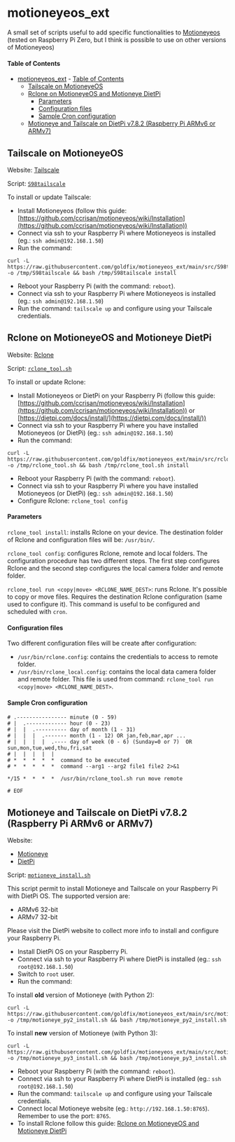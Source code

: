 # motioneyeos_ext
A small set of scripts useful to add specific functionalities to [Motioneyeos](https://github.com/ccrisan/motioneyeos) (tested on Raspberry Pi Zero, but I think is possible to use on other versions of Motioneyeos)

#### Table of Contents

- [motioneyeos\_ext](#motioneyeos_ext)
      - [Table of Contents](#table-of-contents)
  - [Tailscale on MotioneyeOS](#tailscale-on-motioneyeos)
  - [Rclone on MotioneyeOS and Motioneye DietPi](#rclone-on-motioneyeos-and-motioneye-dietpi)
      - [Parameters](#parameters)
      - [Configuration files](#configuration-files)
      - [Sample Cron configuration](#sample-cron-configuration)
  - [Motioneye and Tailscale on DietPi v7.8.2 (Raspberry Pi ARMv6 or ARMv7)](#motioneye-and-tailscale-on-dietpi-v782-raspberry-pi-armv6-or-armv7)

## Tailscale on MotioneyeOS

Website: [Tailscale](https://tailscale.com/)

Script: [`S98tailscale`](src/S98tailscale)

To install or update Tailscale:

* Install Motioneyeos (follow this guide: [https://github.com/ccrisan/motioneyeos/wiki/Installation](https://github.com/ccrisan/motioneyeos/wiki/Installation))
* Connect via ssh to your Raspberry Pi where Motioneyeos is installed (eg.: `ssh admin@192.168.1.50`)
* Run the command:

```
curl -L https://raw.githubusercontent.com/goldfix/motioneyeos_ext/main/src/S98tailscale -o /tmp/S98tailscale && bash /tmp/S98tailscale install
```

* Reboot your Raspberry Pi (with the command: `reboot`).
* Connect via ssh to your Raspberry Pi where Motioneyeos is installed (eg.: `ssh admin@192.168.1.50`)
* Run the command: `tailscale up` and configure using your Tailscale credentials.

## Rclone on MotioneyeOS and Motioneye DietPi

Website: [Rclone](https://rclone.org/)

Script: [`rclone_tool.sh`](src/rclone_tool.sh)

To install or update Rclone:

* Install Motioneyeos or DietPi on your Raspberry Pi (follow this guide: [https://github.com/ccrisan/motioneyeos/wiki/Installation](https://github.com/ccrisan/motioneyeos/wiki/Installation)) or [https://dietpi.com/docs/install/](https://dietpi.com/docs/install/))
* Connect via ssh to your Raspberry Pi where you have installed Motioneyeos (or DietPi) (eg.: `ssh admin@192.168.1.50`)
* Run the command:

```
curl -L https://raw.githubusercontent.com/goldfix/motioneyeos_ext/main/src/rclone_tool.sh -o /tmp/rclone_tool.sh && bash /tmp/rclone_tool.sh install
```

* Reboot your Raspberry Pi (with the command: `reboot`).
* Connect via ssh to your Raspberry Pi where you have installed Motioneyeos (or DietPi) (eg.: `ssh admin@192.168.1.50`)
* Configure Rclone: `rclone_tool config`

#### Parameters

`rclone_tool install`: installs Rclone on your device. The destination folder of Rclone and configuration files will be: `/usr/bin/`.

`rclone_tool config`: configures Rclone, remote and local folders. The configuration procedure has two different steps. The first step configures Rclone and the second step configures the local camera folder and remote folder.

`rclone_tool run <copy|move> <RCLONE_NAME_DEST>`: runs Rclone. It's possible to copy or move files. Requires the destination Rclone configuration (same used to configure it). This command is useful to be configured and scheduled with `cron`.

#### Configuration files

Two different configuration files  will be create after configuration:

* `/usr/bin/rclone.config`: contains the credentials to access to remote folder.
* `/usr/bin/rclone_local.config`: contains the local data camera folder and remote folder. This file is used from command: `rclone_tool run <copy|move> <RCLONE_NAME_DEST>`.

#### Sample Cron configuration
```
# .---------------- minute (0 - 59)
# |  .------------- hour (0 - 23)
# |  |  .---------- day of month (1 - 31)
# |  |  |  .------- month (1 - 12) OR jan,feb,mar,apr ...
# |  |  |  |  .---- day of week (0 - 6) (Sunday=0 or 7)  OR sun,mon,tue,wed,thu,fri,sat
# |  |  |  |  |
# *  *  *  *  *  command to be executed
# *  *  *  *  *  command --arg1 --arg2 file1 file2 2>&1

*/15 *  *  *  *  /usr/bin/rclone_tool.sh run move remote

# EOF
```

## Motioneye and Tailscale on DietPi v7.8.2 (Raspberry Pi ARMv6 or ARMv7)

Website:

* [Motioneye](https://github.com/ccrisan/motioneye)
* [DietPi](https://dietpi.com/)

Script: [`motioneye_install.sh`](src/motioneye_install.sh)

This script permit to install Motioneye and Tailscale on your Raspberry Pi with DietPi OS. The supported version are:

* ARMv6 32-bit
* ARMv7 32-bit

Please visit the DietPi website to collect more info to install and configure your Raspberry Pi.

* Install DietPi OS on your Raspberry Pi.
* Connect via ssh to your Raspberry Pi where DietPi is installed (eg.: `ssh root@192.168.1.50`)
* Switch to `root` user.
* Run the command:

To install **old** version of Motioneye (with Python 2):
```
curl -L https://raw.githubusercontent.com/goldfix/motioneyeos_ext/main/src/motioneye_py2_install.sh -o /tmp/motioneye_py2_install.sh && bash /tmp/motioneye_py2_install.sh
```

To install **new** version of Motioneye (with Python 3):
```
curl -L https://raw.githubusercontent.com/goldfix/motioneyeos_ext/main/src/motioneye_py3_install.sh -o /tmp/motioneye_py3_install.sh && bash /tmp/motioneye_py3_install.sh
```


* Reboot your Raspberry Pi (with the command: `reboot`).
* Connect via ssh to your Raspberry Pi where DietPi is installed (eg.: `ssh root@192.168.1.50`)
* Run the command: `tailscale up` and configure using your Tailscale credentials.
* Connect local Motioneye website (eg.: `http://192.168.1.50:8765`). Remember to use the port: `8765`.
* To install Rclone follow this guide: [Rclone on MotioneyeOS and Motioneye DietPi](#rclone-on-motioneyeos-and-motioneye-dietpi)
